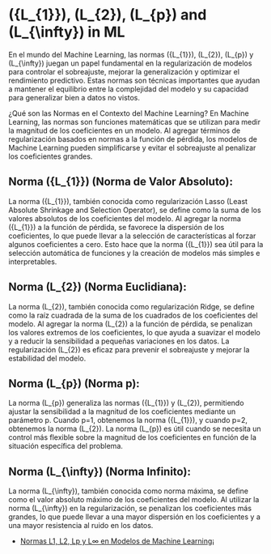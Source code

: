 # \({L_{1}}\), \(L_{2}\), \(L_{p}\) and \(L_{\infty}\) in ML

En el mundo del Machine Learning, las normas \({L_{1}}\), \(L_{2}\), \(L_{p}\) y \(L_{\infty}\) juegan un papel fundamental en la regularización de modelos para controlar el sobreajuste, mejorar la generalización y optimizar el rendimiento predictivo. Estas normas son técnicas importantes que ayudan a mantener el equilibrio entre la complejidad del modelo y su capacidad para generalizar bien a datos no vistos. 

¿Qué son las Normas en el Contexto del Machine Learning?
En Machine Learning, las normas son funciones matemáticas que se utilizan para medir la magnitud de los coeficientes en un modelo. Al agregar términos de regularización basados en normas a la función de pérdida, los modelos de Machine Learning pueden simplificarse y evitar el sobreajuste al penalizar los coeficientes grandes.

## Norma \({L_{1}}\) (Norma de Valor Absoluto):

La norma \({L_{1}}\), también conocida como regularización Lasso (Least Absolute Shrinkage and Selection Operator), se define como la suma de los valores absolutos de los coeficientes del modelo. Al agregar la norma \({L_{1}}\) a la función de pérdida, se favorece la dispersión de los coeficientes, lo que puede llevar a la selección de características al forzar algunos coeficientes a cero. Esto hace que la norma \({L_{1}}\) sea útil para la selección automática de funciones y la creación de modelos más simples e interpretables.

## Norma \(L_{2}\) (Norma Euclidiana):

La norma \(L_{2}\), también conocida como regularización Ridge, se define como la raíz cuadrada de la suma de los cuadrados de los coeficientes del modelo. Al agregar la norma \(L_{2}\) a la función de pérdida, se penalizan los valores extremos de los coeficientes, lo que ayuda a suavizar el modelo y a reducir la sensibilidad a pequeñas variaciones en los datos. La regularización \(L_{2}\) es eficaz para prevenir el sobreajuste y mejorar la estabilidad del modelo.

## Norma \(L_{p}\) (Norma p):

La norma \(L_{p}\) generaliza las normas \({L_{1}}\) y \(L_{2}\), permitiendo ajustar la sensibilidad a la magnitud de los coeficientes mediante un parámetro p. Cuando p=1, obtenemos la norma \({L_{1}}\), y cuando p=2, obtenemos la norma \(L_{2}\). La norma \(L_{p}\) es útil cuando se necesita un control más flexible sobre la magnitud de los coeficientes en función de la situación específica del problema.

## Norma \(L_{\infty}\) (Norma Infinito):

La norma \(L_{\infty}\), también conocida como norma máxima, se define como el valor absoluto máximo de los coeficientes del modelo. Al utilizar la norma \(L_{\infty}\) en la regularización, se penalizan los coeficientes más grandes, lo que puede llevar a una mayor dispersión en los coeficientes y a una mayor resistencia al ruido en los datos.


- [Normas L1, L2, Lp y L∞ en Modelos de Machine Learning¡](https://www.linkedin.com/posts/naren-castellon-1541b8101_normas-l1-l2-lp-y-l-en-modelos-de-machine-activity-7241922894707011584-40eQ/?originalSubdomain=es)